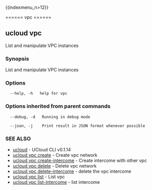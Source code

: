 {{indexmenu_n>12}}

====== vpc ======

## ucloud vpc

List and manipulate VPC instances

### Synopsis

List and manipulate VPC instances

### Options

```
  --help, -h   help for vpc 

```

### Options inherited from parent commands

```
  --debug, -d   Running in debug mode 

  --json, -j    Print result in JSON format whenever possible 

```

### SEE ALSO

* [ucloud](software/cli/cmd/ucloud)	 - UCloud CLI v0.1.14
* [ucloud vpc create](software/cli/cmd/ucloud/vpc/create)	 - Create vpc network
* [ucloud vpc create-intercome](software/cli/cmd/ucloud/vpc/create-intercome)	 - Create intercome with other vpc
* [ucloud vpc delete](software/cli/cmd/ucloud/vpc/delete)	 - Delete vpc network
* [ucloud vpc delete-intercome](software/cli/cmd/ucloud/vpc/delete-intercome)	 - delete the vpc intercome
* [ucloud vpc list](software/cli/cmd/ucloud/vpc/list)	 - List vpc
* [ucloud vpc list-intercome](software/cli/cmd/ucloud/vpc/list-intercome)	 - list intercome 


